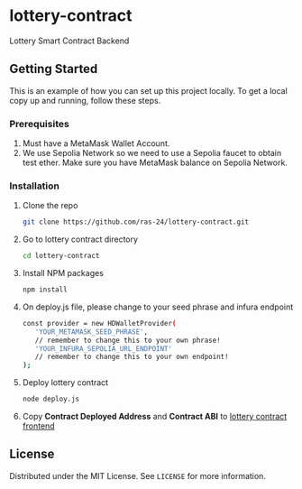 # lottery-contract
Lottery Smart Contract Backend

## Getting Started
This is an example of how you can set up this project locally. To get a local copy up and running, follow these steps.

### Prerequisites
1. Must have a MetaMask Wallet Account.
2. We use Sepolia Network so we need to use a Sepolia faucet to obtain test ether.
Make sure you have MetaMask balance on Sepolia Network.

### Installation
1. Clone the repo
   ```sh
   git clone https://github.com/ras-24/lottery-contract.git
   ```
2. Go to lottery contract directory
   ```sh
   cd lottery-contract
   ```
3. Install NPM packages
   ```sh
   npm install
   ```
4. On deploy.js file, please change to your seed phrase and infura endpoint
   ```sh
   const provider = new HDWalletProvider(
      'YOUR_METAMASK_SEED_PHRASE',
      // remember to change this to your own phrase!
      'YOUR_INFURA_SEPOLIA_URL_ENDPOINT'
      // remember to change this to your own endpoint!
   );
   ```
5. Deploy lottery contract
   ```sh
   node deploy.js
   ```
6. Copy **Contract Deployed Address** and **Contract ABI** to [lottery contract frontend](https://github.com/ras-24/lottery-react-contract/blob/main/src/lottery.js)

## License

Distributed under the MIT License. See `LICENSE` for more information.
